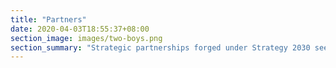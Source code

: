 ```yaml
---
title: "Partners"
date: 2020-04-03T18:55:37+08:00
section_image: images/two-boys.png
section_summary: "Strategic partnerships forged under Strategy 2030 seem to be on the right track, taking a stronger focus on country ownership and paying greater attention to transparency and mutual accountability. But these partnerships are only as good as the partners involved. ADB partners with international development agencies, multilateral and bilateral institutions, the private sector, and other emerging development partners. "
---
```


